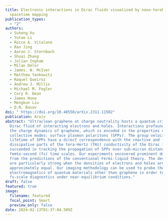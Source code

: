 ```yaml
---
title: Electronic interactions in Dirac fluids visualized by nano-terahertz
  spacetime mapping
publication_types:
  - "2"
authors:
  - Suheng Xu
  - Yutao Li
  - Rocco A. Vitalone
  - Ran Jing
  - Aaron J. Sternbach
  - Shuai Zhang
  - Julian Ingham
  - Milan Delor
  - James. W. McIver
  - Matthew Yankowitz
  - Raquel Queiroz
  - Andrew J. Millis
  - Michael M. Fogler
  - Cory R. Dean
  - James Hone
  - Mengkun Liu
  - D.N. Basov
doi: " https://doi.org/10.48550/arXiv.2311.11502"
publication: Arxiv
abstract: "Ultraclean graphene at charge neutrality hosts a quantum critical
  Dirac fluid of interacting electrons and holes. Interactions profoundly affect
  the charge dynamics of graphene, which is encoded in the properties of its
  collective modes: surface plasmon polaritons (SPPs). The group velocity and
  lifetime of SPPs have a direct correspondence with the reactive and
  dissipative parts of the tera-Hertz (THz) conductivity of the Dirac fluid. We
  succeeded in tracking the propagation of SPPs over sub-micron distances at
  femto-second (fs) time scales. Our experiments uncovered prominent departures
  from the predictions of the conventional Fermi-liquid theory. The deviations
  are particularly strong when the densities of electrons and holes are
  approximately equal. Our imaging methodology can be used to probe the
  electromagnetics of quantum materials other than graphene in order to provide
  fs-scale diagnostics under near-equilibrium conditions."
draft: false
featured: true
image:
  filename: featured
  focal_point: Smart
  preview_only: false
date: 2024-02-13T01:37:04.509Z
---
```


